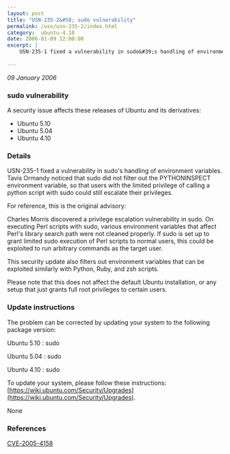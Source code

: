 ```yaml
---
layout: post
title: "USN-235-2&#58; sudo vulnerability"
permalink: /usn/usn-235-2/index.html
category:  ubuntu-4.10
date: 2006-01-09 12:00:00
excerpt: |
    USN-235-1 fixed a vulnerability in sudo&#39;s handling of environment variables. Tavis Ormandy noticed that sudo did not filter out the PYTHONINSPECT environment variable, so that users with the limited privilege of calling a python script with sudo could still escalate their privileges.
    
--- 
```

 
 

*09 January 2006*

### sudo vulnerability

A security issue affects these releases of Ubuntu and its derivatives:

* Ubuntu 5.10
* Ubuntu 5.04
* Ubuntu 4.10

### Details

USN-235-1 fixed a vulnerability in sudo&#39;s handling of environment variables. Tavis Ormandy noticed that sudo did not filter out the PYTHONINSPECT environment variable, so that users with the limited privilege of calling a python script with sudo could still escalate their privileges.

For reference, this is the original advisory:

 Charles Morris discovered a privilege escalation vulnerability in sudo. On executing Perl scripts with sudo, various environment variables that affect Perl&#39;s library search path were not cleaned properly. If sudo is set up to grant limited sudo execution of Perl scripts to normal users, this could be exploited to run arbitrary commands as the target user.

 This security update also filters out environment variables that can be exploited similarly with Python, Ruby, and zsh scripts.

 Please note that this does not affect the default Ubuntu installation, or any setup that just grants full root privileges to certain users.

### Update instructions

The problem can be corrected by updating your system to the following package version:

Ubuntu 5.10
 : sudo 

Ubuntu 5.04
 : sudo 

Ubuntu 4.10
 : sudo 

To update your system, please follow these instructions: [https://wiki.ubuntu.com/Security/Upgrades](https://wiki.ubuntu.com/Security/Upgrades).

None

### References

 
 [CVE-2005-4158](http://people.ubuntu.com/~ubuntu-security/cve/CVE-2005-4158)
 


